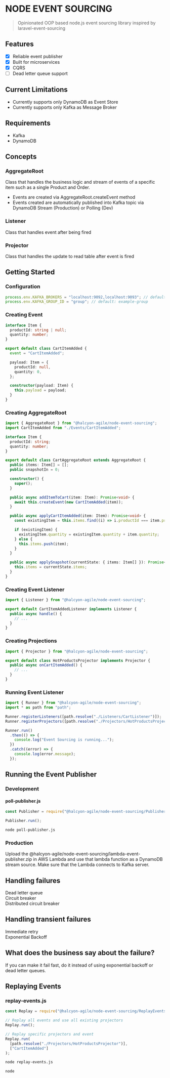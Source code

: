 # NODE EVENT SOURCING

> Opinionated OOP based node.js event sourcing library inspired by laravel-event-sourcing

## Features

- [x] Reliable event publisher
- [x] Built for microservices
- [x] CQRS
- [ ] Dead letter queue support

## Current Limitations

- Currently supports only DynamoDB as Event Store
- Currently supports only Kafka as Message Broker

## Requirements

- Kafka
- DynamoDB

## Concepts

### AggregateRoot

Class that handles the business logic and stream of events of a specific item such as a single Product and Order.

- Events are created via AggregateRoot.createEvent method
- Events created are automatically published into Kafka topic via DynamoDB Stream (Production)
  or Polling (Dev)

### Listener

Class that handles event after being fired

### Projector

Class that handles the update to read table after event is fired

## Getting Started

### Configuration

```ts
process.env.KAFKA_BROKERS = "localhost:9092,localhost:9093"; // default: localhost:9092
process.env.KAFKA_GROUP_ID = "group"; // default: example-group
```

### Creating Event

```ts
interface Item {
  productId: string | null;
  quantity: number;
}

export default class CartItemAdded {
  event = "CartItemAdded";

  payload: Item = {
    productId: null,
    quantity: 0,
  };

  constructor(payload: Item) {
    this.payload = payload;
  }
}
```

### Creating AggregateRoot

```ts
import { AggregateRoot } from "@halcyon-agile/node-event-sourcing";
import CartItemAdded from "./Events/CartItemAdded";

interface Item {
  productId: string;
  quantity: number;
}

export default class CartAggregateRoot extends AggregateRoot {
  public items: Item[] = [];
  public snapshotIn = 0;

  constructor() {
    super();
  }

  public async addItemToCart(item: Item): Promise<void> {
    await this.createEvent(new CartItemAdded(item));
  }

  public async applyCartItemAdded(item: Item): Promise<void> {
    const existingItem = this.items.find((i) => i.productId === item.productId);

    if (existingItem) {
      existingItem.quantity = existingItem.quantity + item.quantity;
    } else {
      this.items.push(item);
    }
  }

  public async applySnapshot(currentState: { items: Item[] }): Promise<void> {
    this.items = currentState.items;
  }
}
```

### Creating Event Listener

```ts
import { Listener } from "@halcyon-agile/node-event-sourcing";

export default CartItemAddedListener implements Listener {
  public async handle() {
    // ...
  }
}
```

### Creating Projections

```ts
import { Projector } from "@halcyon-agile/node-event-sourcing";

export default class HotProductsProjector implements Projector {
  public async onCartItemAdded() {
    // ...
  }
}
```

### Running Event Listener

```ts
import { Runner } from "@halcyon-agile/node-event-sourcing";
import * as path from "path";

Runner.registerListeners([path.resolve("./Listeners/CartListener")]);
Runner.registerProjectors([path.resolve("./Projectors/HotProductsProjector")]);

Runner.run()
  .then(() => {
    console.log("Event Sourcing is running...");
  })
  .catch((error) => {
    console.log(error.message);
  });
```

## Running the Event Publisher

### Development

#### poll-publisher.js

```js
const Publisher = require("@halcyon-agile/node-event-sourcing/Publisher");

Publisher.run();
```

```bash
node poll-publisher.js
```

### Production

Upload the @halcyon-agile/node-event-sourcing/lambda-event-publisher.zip in AWS Lambda and use that lambda function as a DynamoDB stream source. Make sure that the Lambda connects to Kafka server.

## Handling failures

Dead letter queue \
Circuit breaker \
Distributed circuit breaker

## Handling transient failures

Immediate retry \
Exponential Backoff

## What does the business say about the failure?

If you can make it fail fast, do it instead of using exponential backoff or dead letter queues.

## Replaying Events

### replay-events.js

```js
const Replay = require("@halcyon-agile/node-event-sourcing/ReplayEvents");

// Replay all events and use all existing projectors
Replay.run();

// Replay specific projectors and event
Replay.run(
  [path.resolve("./Projectors/HotProductsProjector")],
  ["CartItemAdded"]
);
```

```bash
node replay-events.js
```

```bash
node
```
